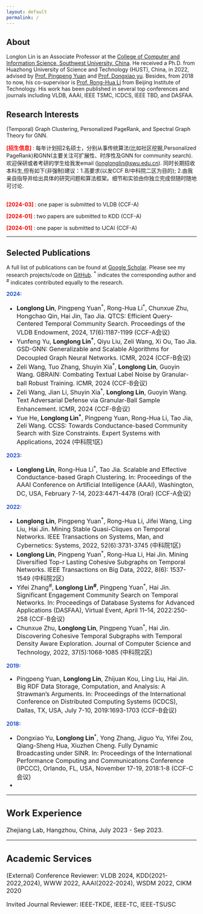 ```yaml
---
layout: default
permalink: /
---
```


## About
Longlon Lin is an Associate Professor at the [College of Computer and Information Science, Southwest University, China](http://cis.swu.edu.cn/info/1014/2195.htm). He received  a Ph.D. from Huazhong University of Science and Technology (HUST), China, in 2022, advised by [Prof. Pingpeng Yuan](http://faculty.hust.edu.cn/ppyuan/zh_CN/index/1624441/list/index.htm) and [Prof. Dongxiao yu](https://www.cs.sdu.edu.cn/info/1070/5367.htm). Besides, from 2018 to now, his co-supervisor is [Prof. Rong-Hua Li](https://ronghuali.github.io/ronghuali.html) from Beijing Institute of Technology. His work has been published in several top conferences and journals  including VLDB, AAAI, IEEE TSMC, ICDCS, IEEE TBD, and DASFAA.  

## Research Interests
 (Temporal) Graph Clustering, Personalized PageRank, and Spectral Graph Theory for GNN. 

<b> <font color="#FF0000">[招生信息]</font> </b>: 每年计划招2名硕士，分别从事传统算法(比如社区挖掘,Personalized PageRank)和GNN(主要关注可扩展性、时序性及GNN for community search). 欢迎保研或者考研的学生给我发email (longlonglin@swu.edu.cn). 同时长期招收本科生,但有如下(非强制)建议：1.高要求(以发CCF B/中科院二区为目的); 2.由我亲自指导并给出具体的研究问题和算法框架。细节和实验由你独立完成但随时随地可讨论.
<br><br>



<b> <font color="#FF0000">[2024-03]</font> </b>: one paper is submitted to VLDB  (CCF-A)

<b> <font color="#FF0000">[2024-01]</font> </b>: two papers are submitted to KDD  (CCF-A)

<b> <font color="#FF0000">[2024-01]</font> </b>: one paper is submitted to IJCAI  (CCF-A)



___
## Selected Publications
A full list of publications can be found at [Google Scholar](https://scholar.lanfanshu.cn/citations?user=TgqGrv3_ytYC&hl=zh-CN&oi=ao). Please see my research projects/code on [GitHub](https://github.com/longlonglin). <sup>*</sup> indicates the corresponding author and <sup>#</sup> indicates contributed equally to the research.
<br><be>

   <p> <b> <font color="#2554C7">2024:</font> </b> </p>
<font size="3"> 
<ul>

<li>
<b>Longlong Lin</b>, Pingpeng Yuan<sup>*</sup>, Rong-Hua Li<sup>*</sup>, Chunxue Zhu, Hongchao Qin, Hai Jin, Tao Jia. QTCS: Efficient Query-Centered Temporal Community Search. Proceedings of the VLDB Endowment, 2024, 17(6):1187-1199 (CCF-A会议)
</li>	

<li>
Yunfeng Yu, <b>Longlong Lin<sup>*</sup></b>, Qiyu Liu, Zeli Wang, Xi Ou, Tao Jia. GSD-GNN: Generalizable and Scalable Algorithms for Decoupled Graph Neural Networks. ICMR, 2024 (CCF-B会议)
</li>	


<li>
Zeli Wang, Tuo Zhang, Shuyin Xia<sup>*</sup>, <b>Longlong Lin</b>, Guoyin Wang. GBRAIN: Combating Textual Label Noise by Granular-ball Robust Training. ICMR, 2024 (CCF-B会议) 
</li>	


<li>
Zeli Wang, Jian Li, Shuyin Xia<sup>*</sup>, <b>Longlong Lin</b>, Guoyin Wang. Text Adversarial Defense via Granular-Ball Sample Enhancement. ICMR, 2024 (CCF-B会议)
</li>	


<li>
Yue He, <b>Longlong Lin<sup>*</sup></b>, Pingpeng Yuan, Rong-Hua Li, Tao Jia, Zeli Wang. CCSS: Towards Conductance-based Community Search with Size Constraints. Expert Systems with Applications, 2024 (中科院1区)
</li>	




  
   </ul>
</font>


   <p> <b> <font color="#2554C7">2023:</font> </b> </p>
<font size="3"> 
<ul>


<li>
<b>Longlong Lin</b>, Rong-Hua Li<sup>*</sup>, Tao Jia. Scalable and Effective Conductance-based Graph Clustering. In: Proceedings of the AAAI Conference on Artificial Intelligence (AAAI), Washington, DC, USA, February 7-14, 2023:4471-4478 (Oral)  (CCF-A会议)
</li>	


   </ul>
</font>


   <p> <b> <font color="#2554C7">2022:</font> </b> </p>
<font size="3"> 
<ul>


<li>
<b>Longlong Lin</b>, Pingpeng Yuan<sup>*</sup>, Rong-Hua Li, Jifei Wang, Ling Liu, Hai Jin. Mining Stable Quasi-Cliques on Temporal Networks.  IEEE Transactions on Systems, Man, and Cybernetics: Systems, 2022, 52(6):3731-3745 (中科院1区)
</li>	


<li>
<b>Longlong Lin</b>, Pingpeng Yuan<sup>*</sup>, Rong-Hua Li, Hai Jin. Mining Diversified Top-r Lasting Cohesive Subgraphs on Temporal Networks. IEEE Transactions on Big Data, 2022, 8(6): 1537-1549 (中科院2区)
</li>	


<li>
Yifei Zhang<sup>#</sup>, <b>Longlong Lin<sup>#</sup></b>, Pingpeng Yuan<sup>*</sup>, Hai Jin. Significant Engagement Community Search on Temporal Networks. In: Proceedings of Database Systems for Advanced Applications (DASFAA), Virtual Event, April 11–14, 2022:250-258  (CCF-B会议)
</li>	

<li>
Chunxue Zhu, <b>Longlong Lin</b>, Pingpeng Yuan<sup>*</sup>, Hai Jin.  Discovering Cohesive Temporal Subgraphs with Temporal Density Aware Exploration. Journal of Computer Science and Technology, 2022, 37(5):1068-1085 (中科院2区)
</li>	

   </ul>
</font>

   <p> <b> <font color="#2554C7">2019:</font> </b> </p>
<font size="3"> 
<ul>


<li>
Pingpeng Yuan, <b>Longlong Lin</b>, Zhijuan Kou, Ling Liu, Hai Jin. Big RDF Data Storage, Computation, and Analysis: A Strawman’s Arguments. In: Proceedings of the International Conference on Distributed Computing Systems (ICDCS), Dallas, TX, USA, July 7-10, 2019:1693-1703 (CCF-B会议)
</li>	


   </ul>
</font>

   <p> <b> <font color="#2554C7">2018:</font> </b> </p>
<font size="3"> 
<ul>
<li>
Dongxiao Yu, <b>Longlong Lin</b><sup>*</sup></b>, Yong Zhang, Jiguo Yu, Yifei Zou, Qiang-Sheng Hua, Xiuzhen Cheng. Fully Dynamic Broadcasting under SINR. In: Proceedings of the International Performance Computing and Communications Conference (IPCCC), Orlando, FL, USA, November 17-19, 2018:1-8 (CCF-C会议)
<li>


</ul>



___
## Work Experience
Zhejiang Lab, Hangzhou, China, July 2023 - Sep 2023.


___
## Academic Services

(External) Conference Reviewer: VLDB 2024, KDD(2021-2022,2024), WWW 2022, AAAI(2022-2024), WSDM 2022, CIKM 2020

Invited Journal Reviewer: IEEE-TKDE, IEEE-TC, IEEE-TSUSC












